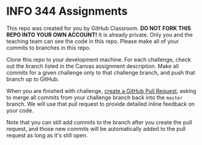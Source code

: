 # INFO 344 Assignments

This repo was created for you by GitHub Classroom. **DO NOT FORK THIS REPO INTO YOUR OWN ACCOUNT!** It is already private. Only you and the teaching team can see the code in this repo. Please make all of your commits to branches in this repo.

Clone this repo to your development machine. For each challenge, check out the branch listed in the Canvas assignment description. Make all commits for a given challenge only to that challenge branch, and push that branch up to GitHub. 

When you are finished with challenge, [create a GitHub Pull Request](https://help.github.com/articles/creating-a-pull-request/), asking to merge all commits from your challenge branch back into the `master` branch. We will use that pull request to provide detailed inline feedback on your code.

Note that you can still add commits to the branch after you create the pull request, and those new commits will be automatically added to the pull request as long as it's still open.
